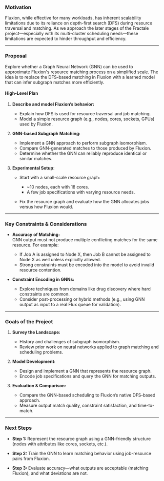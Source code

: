 ### Motivation

Fluxion, while effective for many workloads, has inherent scalability limitations due to its reliance on depth-first search (DFS) during resource traversal and matching. As we approach the later stages of the Fractale project—especially with its multi-cluster scheduling needs—these limitations are expected to hinder throughput and efficiency.

---

### Proposal

Explore whether a Graph Neural Network (GNN) can be used to approximate Fluxion's resource matching process on a simplified scale. The idea is to replace the DFS-based matching in Fluxion with a learned model that can infer subgraph matches more efficiently.

#### High-Level Plan

1. **Describe and model Fluxion’s behavior:**
    - Explain how DFS is used for resource traversal and job matching.
    - Model a simple resource graph (e.g., nodes, cores, sockets, GPUs) used by Fluxion.
        
2. **GNN-based Subgraph Matching:**
    - Implement a GNN approach to perform subgraph isomorphism.
    - Compare GNN-generated matches to those produced by Fluxion.
    - Determine whether the GNN can reliably reproduce identical or similar matches.
        
3. **Experimental Setup:**
    - Start with a small-scale resource graph:
        - ~10 nodes, each with 18 cores.
        - A few job specifications with varying resource needs.
            
    - Fix the resource graph and evaluate how the GNN allocates jobs versus how Fluxion would.

---

### Key Constraints & Considerations

- **Accuracy of Matching:**  
    GNN output must not produce multiple conflicting matches for the same resource. For example:
    - If Job A is assigned to Node X, then Job B cannot be assigned to Node X as well unless explicitly allowed.
    - Strong constraints must be encoded into the model to avoid invalid resource contention.
        
- **Constraint Encoding in GNNs:**
    - Explore techniques from domains like drug discovery where hard constraints are common.
    - Consider post-processing or hybrid methods (e.g., using GNN output as input to a real Flux queue for validation).
        

---

### Goals of the Project

1. **Survey the Landscape:**
    - History and challenges of subgraph isomorphism.
    - Review prior work on neural networks applied to graph matching and scheduling problems.

2. **Model Development:**
    - Design and implement a GNN that represents the resource graph.
    - Encode job specifications and query the GNN for matching outputs.

3. **Evaluation & Comparison:**
    - Compare the GNN-based scheduling to Fluxion’s native DFS-based approach.
    - Measure output match quality, constraint satisfaction, and time-to-match.
        

---

### Next Steps

- **Step 1:** Represent the resource graph using a GNN-friendly structure (nodes with attributes like cores, sockets, etc.).
    
- **Step 2:** Train the GNN to learn matching behavior using job-resource pairs from Fluxion.
    
- **Step 3:** Evaluate accuracy—what outputs are acceptable (matching Fluxion), and what deviations are not.